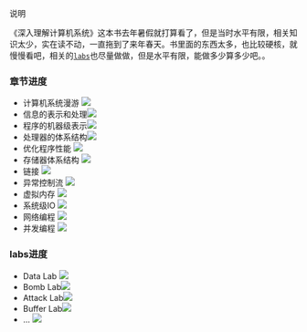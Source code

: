 说明

《深入理解计算机系统》这本书去年暑假就打算看了，但是当时水平有限，相关知识太少，实在读不动，一直拖到了来年春天。书里面的东西太多，也比较硬核，就慢慢看吧，相关的[`labs`](http://csapp.cs.cmu.edu/3e/labs.html)也尽量做做，但是水平有限，能做多少算多少吧。。

### 章节进度

-  计算机系统漫游    ![](http://progressed.io/bar/100)
-  信息的表示和处理![](http://progressed.io/bar/100)
-  程序的机器级表示![](http://progressed.io/bar/100)
-  处理器的体系结构![](http://progressed.io/bar/40)
-  优化程序性能          ![](http://progressed.io/bar/100) 
-  存储器体系结构     ![](http://progressed.io/bar/0)
-  链接                          ![](http://progressed.io/bar/0)
-  异常控制流              ![](http://progressed.io/bar/0)
-  虚拟内存                  ![](http://progressed.io/bar/0)
-  系统级IO                  ![](http://progressed.io/bar/0)
-  网络编程                 ![](http://progressed.io/bar/0)
-  并发编程                ![](http://progressed.io/bar/0)

### labs进度

- Data Lab   ![](http://progressed.io/bar/50)
- Bomb  Lab![](http://progressed.io/bar/10)
- Attack Lab![](http://progressed.io/bar/0)
- Buffer Lab![](http://progressed.io/bar/0)
- ...              ![](http://progressed.io/bar/0)